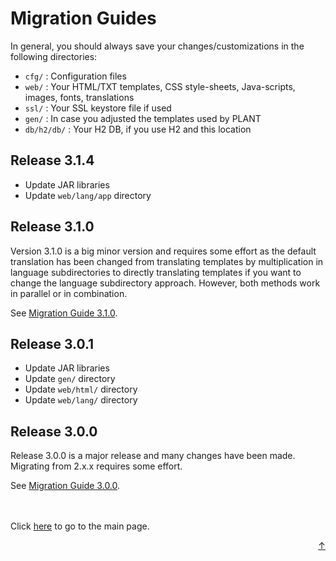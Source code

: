 # Migration Guides

In general, you should always save your changes/customizations in the following directories:

- `cfg/` : Configuration files
- `web/` : Your HTML/TXT templates, CSS style-sheets, Java-scripts, images, fonts, translations 
- `ssl/` : Your SSL keystore file if used
- `gen/` : In case you adjusted the templates used by PLANT
- `db/h2/db/` : Your H2 DB, if you use H2 and this location

## Release 3.1.4

- Update JAR libraries
- Update `web/lang/app` directory

## Release 3.1.0

Version 3.1.0 is a big minor version and requires some effort as the default translation has been 
changed from translating templates by multiplication in language subdirectories to directly 
translating templates if you want to change the language subdirectory approach. However, 
both methods work in parallel or in combination.

See [Migration Guide 3.1.0](migration/3_1_0.md).

## Release 3.0.1

- Update JAR libraries
- Update `gen/` directory
- Update `web/html/` directory
- Update `web/lang/` directory

## Release 3.0.0

Release 3.0.0 is a major release and many changes have been made. Migrating from 2.x.x requires some effort.

See [Migration Guide 3.0.0](migration/3_0_0.md).

<br>
<br>
Click <a href="../README.md">here</a> to go to the main page.

<p align="right"><a href="#top">&uarr;</a></p>

